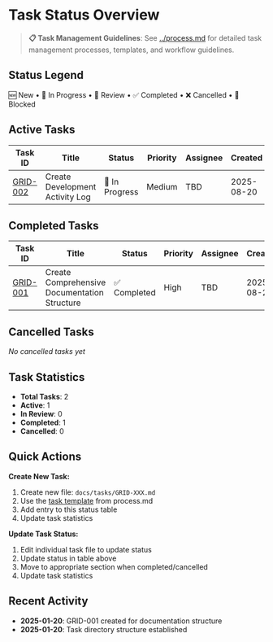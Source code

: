 # Task Status Overview

> **📋 Task Management Guidelines**: See [../process.md](../process.md) for detailed task management processes, templates, and workflow guidelines.

## Status Legend
🆕 New • 🔄 In Progress • 👀 Review • ✅ Completed • ❌ Cancelled • 🔴 Blocked

## Active Tasks

| Task ID | Title | Status | Priority | Assignee | Created |
|---------|-------|--------|----------|----------|---------|
| [GRID-002](./GRID-002.md) | Create Development Activity Log | 🔄 In Progress | Medium | TBD | 2025-08-20 |

## Completed Tasks

| Task ID | Title | Status | Priority | Assignee | Created |
|---------|-------|--------|----------|----------|---------|
| [GRID-001](./GRID-001.md) | Create Comprehensive Documentation Structure | ✅ Completed | High | TBD | 2025-08-20 |

## Cancelled Tasks
*No cancelled tasks yet*

## Task Statistics
- **Total Tasks**: 2
- **Active**: 1
- **In Review**: 0
- **Completed**: 1
- **Cancelled**: 0

## Quick Actions

**Create New Task:**
1. Create new file: `docs/tasks/GRID-XXX.md`
2. Use the [task template](../process.md#task-template) from process.md
3. Add entry to this status table
4. Update task statistics

**Update Task Status:**
1. Edit individual task file to update status
2. Update status in table above
3. Move to appropriate section when completed/cancelled
4. Update task statistics

## Recent Activity
- **2025-01-20**: GRID-001 created for documentation structure
- **2025-01-20**: Task directory structure established